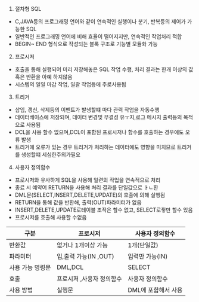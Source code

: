 1) 절차형 SQL
 - C,JAVA등의 프로그래밍 언어와 같이 연속적인 실행이나 분기, 반복등의 제어가 가능한 SQL
 - 일반적인 프로그래밍 언어에 비해 효율이 떨어지지만, 연속적인 작업처리 적합
 - BEGIN~ END 형식으로 작성되는 블록 구조로 기능별 모듈화 가능
2) 프로시저
 - 호출을 통해 실행되어 미리 저장해놓은 SQL 작업 수행, 처리 결과는 한개 이상의 값 혹은 반환을 아예 하지않음
 - 시스템의 일일 마감 작업, 일괄 작업등에 주로사용됨
3) 트리거
 - 삽입, 갱신, 삭제등의 이벤트가 발생할떄 마다 관력 작업을 자동수행
 - 데이터베이스에 저장되며, 데이터 변경및 무결성 유ㅜ지,로그 메시지 출력등의 목적으로 사용됨
 - DCL을 사용 할수 없으며,DCL이 포함된 프로시저나 함수를 호출하는 경우에도 오류 발생
 - 트리거에 오류가 있는 경우 트리거가 처리하는 데이터에도 영향을 미치므로 트리거를 생성할떄 세심한주의가필요

4) 사용자 정의함수
- 프로시저와 유사하게 SQL을 사용해 일련의 작업을 연속적으로 처리
- 종료 시 예약어 RETURN을 사용해 처리 결과를 단일값으로 ㅏㄴ환
- DML문(SELECT,INSERT,DELETE,UPDATE)의 호출에 의해 실행됨
- RETURN을 통해 값을 반환해, 출력(OUT)파라미터가 없음
- INSERT,DELETE,UPDATE로테이블 조작은 할수 없고, SELECT로죟만 할수 있음
- 프로시저를 호출해 사용할 수없음


| 구분        | 프로시저             | 사용자 정의함수     |
| --------- | ---------------- | ------------ |
| 반환값       | 없거나 1개이상 가능      | 1개(단일값)      |
| 파라미터      | 입,출력 가능(IN ,OUT) | 입력만 가능(IN)   |
| 사용 가능 명령문 | DML,DCL          | SELECT       |
| 호출        | 프로시저 ,사용자 정의함수   | 사용자 정의함수     |
| 사용 방법     | 실행문              | DML에 포함해서 사용 |
